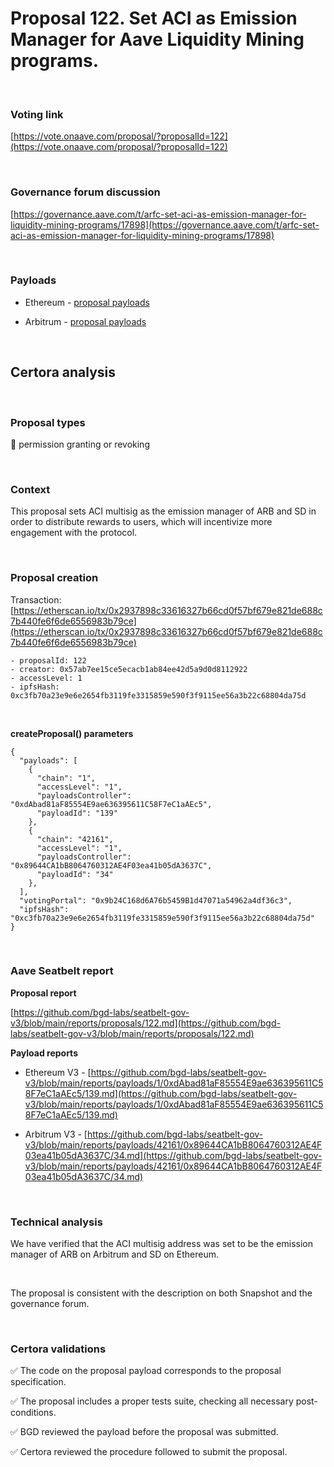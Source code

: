 # Proposal 122. Set ACI as Emission Manager for Aave Liquidity Mining programs.

<br>

### Voting link

[https://vote.onaave.com/proposal/?proposalId=122](https://vote.onaave.com/proposal/?proposalId=122)

<br>

### Governance forum discussion

[https://governance.aave.com/t/arfc-set-aci-as-emission-manager-for-liquidity-mining-programs/17898](https://governance.aave.com/t/arfc-set-aci-as-emission-manager-for-liquidity-mining-programs/17898)

<br>

### Payloads

* Ethereum - [proposal payloads](https://etherscan.io/address/0xBb615C054A50D73aA60F1C5b9aB1Ffc0CD03c506#code#F1#L17)

* Arbitrum - [proposal payloads](https://arbiscan.io/address/0x443Cf2c974c5b63f8173296431207996010841D9#code#F1#L22)

<br>

## Certora analysis

<br>

### Proposal types

:handshake: permission granting or revoking

<br>

### Context

This proposal sets ACI multisig as the emission manager of ARB and SD in order to distribute rewards to users, which will incentivize more engagement with the protocol.

<br>

### Proposal creation

Transaction: [https://etherscan.io/tx/0x2937898c33616327b66cd0f57bf679e821de688c7b440fe6f6de6556983b79ce](https://etherscan.io/tx/0x2937898c33616327b66cd0f57bf679e821de688c7b440fe6f6de6556983b79ce)

```
- proposalId: 122
- creator: 0x57ab7ee15ce5ecacb1ab84ee42d5a9d0d8112922
- accessLevel: 1
- ipfsHash: 0xc3fb70a23e9e6e2654fb3119fe3315859e590f3f9115ee56a3b22c68804da75d
```

<br>

**createProposal() parameters**

```
{
  "payloads": [ 
    { 
      "chain": "1", 
      "accessLevel": "1", 
      "payloadsController": "0xdAbad81aF85554E9ae636395611C58F7eC1aAEc5", 
      "payloadId": "139" 
    }, 
    { 
      "chain": "42161", 
      "accessLevel": "1", 
      "payloadsController": "0x89644CA1bB8064760312AE4F03ea41b05dA3637C", 
      "payloadId": "34" 
    }, 
  ], 
  "votingPortal": "0x9b24C168d6A76b5459B1d47071a54962a4df36c3", 
  "ipfsHash": "0xc3fb70a23e9e6e2654fb3119fe3315859e590f3f9115ee56a3b22c68804da75d" 
}
```

<br>

### Aave Seatbelt report

**Proposal report**

[https://github.com/bgd-labs/seatbelt-gov-v3/blob/main/reports/proposals/122.md](https://github.com/bgd-labs/seatbelt-gov-v3/blob/main/reports/proposals/122.md)

**Payload reports**

* Ethereum V3 - [https://github.com/bgd-labs/seatbelt-gov-v3/blob/main/reports/payloads/1/0xdAbad81aF85554E9ae636395611C58F7eC1aAEc5/139.md](https://github.com/bgd-labs/seatbelt-gov-v3/blob/main/reports/payloads/1/0xdAbad81aF85554E9ae636395611C58F7eC1aAEc5/139.md)

* Arbitrum V3 - [https://github.com/bgd-labs/seatbelt-gov-v3/blob/main/reports/payloads/42161/0x89644CA1bB8064760312AE4F03ea41b05dA3637C/34.md](https://github.com/bgd-labs/seatbelt-gov-v3/blob/main/reports/payloads/42161/0x89644CA1bB8064760312AE4F03ea41b05dA3637C/34.md)

<br>

### Technical analysis

We have verified that the ACI multisig address was set to be the emission manager of ARB on Arbitrum and SD on Ethereum.

<br>

The proposal is consistent with the description on both Snapshot and the governance forum.

<br>

### Certora validations

:white_check_mark: The code on the proposal payload corresponds to the proposal specification.

:white_check_mark: The proposal includes a proper tests suite, checking all necessary post-conditions. 

:white_check_mark: BGD reviewed the payload before the proposal was submitted. 

:white_check_mark: Certora reviewed the procedure followed to submit the proposal.
